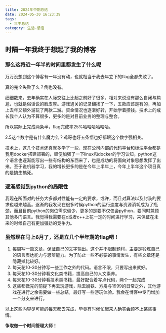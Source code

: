 ```yaml
---
title: 2024年中期总结
date: 2024-05-30 16:23:39
tags:
  - 年中总结
category: 生活-感悟
---
```


## 时隔一年我终于想起了我的博客

### 那么这将近一年半的时间里都发生了什么呢

万万没想到这个博客有一年没有动，也就相当于我去年立下的flag全都失败了。

真的完全失败了么？倒也没有。

细细数来，去年确实在人际交往上比起之前好了很多，相对来说没有那么自闭与尴尬，也就是俗话说的脸皮厚。游戏通关的记录翻找了一下，五款应该是有的，再加上去年又额外游玩了两款二游。资金情况也逐渐好转，开始学着攒钱。技术上的成长我个人认为不算很多，更多的是对目前业务的整理与整合。

所以实际上完成两条半，flag完成率25%哈哈哈哈哈哈。

2.5这个数字是有什么魔力么？鸡哥也好五条悟也好都跟这个数字强相关。

技术上，这几个技术还真就多学了一些，现在公司内部的代码平台和标注平台都是我用docker搭建部署的，顺便加强了一下linux和docker的学习认知。python这个语言也逐渐能写出一些有结构的东西来了，也是成功的将面向对象思想发挥了出来。至于说机器学习，我的增长更多的是在今年上半年上，今年上半年这个项目真的是搞生搞死。

### 逐渐感觉到python的局限性

我现在所面对的任务大多都对性能有一定的要求，或许，而且对算法以及封装的要求也越来越高。逐渐的我发现在很多时候python的运行速度与资源消耗成为了瓶颈，而且目前python的岗位需求偏少，更多的是要不仅仅会python，要同时兼顾其他多门语言。我觉得我需要在c或者c++上花一定的时间进行学习，来保证在未来的时候自己有更加强劲的竞争力。

### 虽然现在马上6月了，还是立几个半年期的flag吧！

1. 每周写一篇文章，保证自己的文字输出。这个并不限制题材，主要是锻炼自己的语言表达能力与思辨能力。为了防止一些不必要的事情发生，有些文章还是隐藏掉比较好。
2. 每天花10-30分钟写一些工作之外的代码。语言不限，只要写出来就好。
3. 每天花10-30分钟看文化类书籍，提高自己的人文素养。
4. 每天花10-30分钟看技术类书籍，最好配合着写点代码，两个一起完成
5. 这些都做完的前提下再去玩游戏，除去崩铁、方舟与1999的日常之外，其他游戏在进行之余需要做一些总结，最好写一些游玩体验。我会在博客中专门增加一个分支来进行。
 
以上这些内容尽可能的每天都去完成，毕竟有时候忙起来人确实会顾不上某些事情。

**争取做一个时间管理大师！**